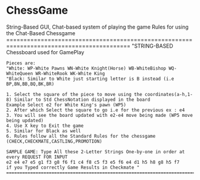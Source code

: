# ChessGame
String-Based GUI, Chat-based system of playing the game
     Rules for using the Chat-Based Chessgame
    ==========================================================================================
    "STRING-BASED Chessboard used for GamePlay
    
    Pieces are:
    "White: WP-White Pawns WN-White Knight(Horse) WB-WhiteBishop WQ-WhiteQueen WR-WhiteRook WK-White King
    "Black: Similar to White just starting letter is B instead (i.e BP,BN,BB,BQ,BK,BR)
    
    1. Select the square of the piece to move using the coordinates(a-h,1-8) Similar to Std ChessNotation displayed in the board
    Example Select e2 for White King's pawn (WP5) 
    2. After which Select the square to go i.e for the previous ex : e4 
    3. You will see the board updated with e2-e4 move being made (WP5 move being updated) 
    4. Use X key to Exit the game 
    5. Similar for Black as well
    6. Rules follow all the Standard Rules for the chessgame (CHECK,CHECKMATE,CASTLING,PROMOTION) 

    SAMPLE GAME: Type All these 2-Letter Strings One-by-one in order at every REQUEST FOR INPUT
    e2 e4 e7 e5 g1 f3 g8 f6 f1 c4 f8 c5 f3 e5 f6 e4 d1 h5 h8 g8 h5 f7 
    if you Typed correctly Game Results in Checkmate "
    ==========================================================================================
